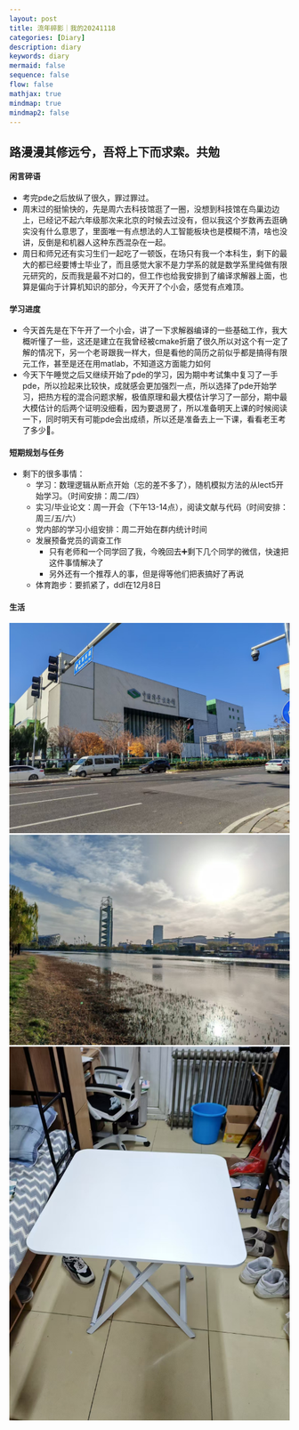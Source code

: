 ```yaml
---
layout: post
title: 流年碎影｜我的20241118
categories: [Diary]
description: diary
keywords: diary
mermaid: false
sequence: false
flow: false
mathjax: true
mindmap: true
mindmap2: false
---
```

## 路漫漫其修远兮，吾将上下而求索。共勉

#### 闲言碎语
 - 考完pde之后放纵了很久，罪过罪过。
 - 周末过的挺愉快的，先是周六去科技馆逛了一圈，没想到科技馆在鸟巢边边上，已经记不起六年级那次来北京的时候去过没有，但以我这个岁数再去逛确实没有什么意思了，里面唯一有点想法的人工智能板块也是模糊不清，啥也没讲，反倒是和机器人这种东西混杂在一起。
 - 周日和师兄还有实习生们一起吃了一顿饭，在场只有我一个本科生，剩下的最大的都已经要博士毕业了，而且感觉大家不是力学系的就是数学系里纯做有限元研究的，反而我是最不对口的，但工作也给我安排到了编译求解器上面，也算是偏向于计算机知识的部分，今天开了个小会，感觉有点难顶。

#### 学习进度
 - 今天首先是在下午开了一个小会，讲了一下求解器编译的一些基础工作，我大概听懂了一些，这还是建立在我曾经被cmake折磨了很久所以对这个有一定了解的情况下，另一个老哥跟我一样大，但是看他的简历之前似乎都是搞得有限元工作，甚至是还在用matlab，不知道这方面能力如何
 - 今天下午睡觉之后又继续开始了pde的学习，因为期中考试集中复习了一手pde，所以捡起来比较快，成就感会更加强烈一点，所以选择了pde开始学习，把热方程的混合问题求解，极值原理和最大模估计学习了一部分，期中最大模估计的后两个证明没细看，因为要退房了，所以准备明天上课的时候阅读一下，同时明天有可能pde会出成绩，所以还是准备去上一下课，看看老王考了多少👀。

#### 短期规划与任务
- 剩下的很多事情：
   - 学习：数理逻辑从断点开始（忘的差不多了），随机模拟方法的从lect5开始学习。（时间安排：周二/四）
   - 实习/毕业论文：周一开会（下午13-14点），阅读文献与代码（时间安排：周三/五/六）
   - 党内部的学习小组安排：周二开始在群内统计时间  
   - 发展预备党员的调查工作
     - 只有老师和一个同学回了我，今晚回去➕剩下几个同学的微信，快速把这件事情解决了
     - 另外还有一个推荐人的事，但是得等他们把表搞好了再说
   - 体育跑步：要抓紧了，ddl在12月8日  
  
#### 生活
 ![科技馆](/images/20241118_1.jpg)
 ![从科技馆出来就到了奥林匹克体育场](/images/20241118_2.jpg)
 ![新买的折叠桌，亲手拼装好](/images/20241118_3.jpg)

  